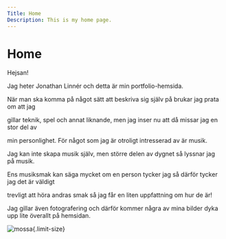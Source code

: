 ```yaml
---
Title: Home
Description: This is my home page.
---
```


Home 
==========================

Hejsan!

Jag heter Jonathan Linnér och detta är min portfolio-hemsida.

När man ska komma på något sätt att beskriva sig själv på brukar jag prata om att jag

gillar teknik, spel och annat liknande, men jag inser nu att då missar jag en stor del av

min personlighet. För något som jag är otroligt intresserad av är musik.

Jag kan inte skapa musik själv, men större delen av dygnet så lyssnar jag på musik.

Ens musiksmak kan säga mycket om en person tycker jag så därför tycker jag det är väldigt

trevligt att höra andras smak så jag får en liten uppfattning om hur de är!

Jag gillar även fotografering och därför kommer några av mina bilder dyka upp lite överallt på hemsidan.

![mossa](image/snowMossSmall.webp){.limit-size}
